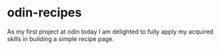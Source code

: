 # odin-recipes
As my first project at odin today I am delighted to fully apply my acquired skills in building a simple recipe page.